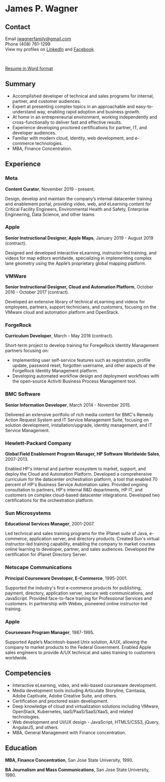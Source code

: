 # James P. Wagner
## Contact
Email jwagnerfamily@gmail.com<br>
Phone (408) 761-1299<br>
View my profiles on 
<a href="https://www.linkedin.com/in/jwagner6/" target="_blank">LinkedIn</a> and
<a href="https://www.facebook.com/jwagnerfamily" target="_blank">Facebook</a><br>
<!-- a href="https://jamespwagner.github.io/samples" target="_blank">eLearning, Technical Documentation, and Video Samples</a --><br>
<a href="https://jamespwagner.github.io/resume/James_Wagner_Resume.docx">Resume in Word format</a>

## Summary
* Accomplished developer of technical and sales programs for internal, partner, and customer audiences.
* Expert at presenting complex topics in an approachable and easy-to-understand way, enabling rapid adoption and business growth.
* At home in an entrepreneurial environment, working independently and cross-functionally to deliver fast and effective results.
* Experience developing proctored certifications for partner, IT, and developer audiences. 
* Familiar with modern cloud, identity, web development, and e-commerce technologies.
* MBA, Finance Concentration.

## Experience

### Meta 

**Content Curator**, November 2019 - present.

Design, develop and maintain the company’s internal datacenter training and enablement portal, providing video, web, and eLearning content for Critical Facility Engineers, Environmental Health and Safety, Enterprise Engineering, Data Science, and other teams

### Apple

**Senior Instructional Designer, Apple Maps**, January 2019 - August 2019 (contract).

Designed and developed interactive eLearning, instructor-led training, and videos for map editors worldwide, specializing in implementing complex lane geometry using the Apple’s proprietary global mapping platform.

### VMWare 

**Senior Instructional Designer, Cloud and Automation Platform**, October 2016 - October 2017 (contract).

Developed an extensive library of technical eLearning and videos for employees, partners, support technicians, and customers, focusing on the VMware cloud and automation platform and OpenStack.

### ForgeRock

**Curriculum Developer**, March - May 2016 (contract).

Short-term project to develop training for ForegeRock Identity Management partners focusing on:
* Implementing user self-service features such as registration, profile update, password reset, forgotten username, and other aspects of the ForgeRock Identity Management platform.
* Developing automated workflow design and deployment workflows with the open-source Activiti Business Process Management tool.

### BMC Software 

**Senior Information Developer**, March 2014 - November 2015.

Delivered an extensive portfolio of rich media content for BMC's Remedy Action Request System and IT Service Management Suite, focusing on solution development, installation/upgrade, identity management, and IT Service Management.

### Hewlett-Packard Company 

**Global Field Enablement Program Manager, HP Software Worldwide Sales**, 2007-2013.

Enabled HP's internal and partner ecosystem to market, support, and deploy the Cloud and Automation Platform. Developed a comprehensive curriculum for the datacenter orchestration platform, a tool that enabled 70 percent of HP's Business Service Automation sales. Provided ongoing consultation to partners, HP's internal R&D departments, HP IT, and customers on complex cloud-based datacenter integrations. Developed two certifications for the orchestration platform.

### Sun Microsystems

**Educational Services Manager**, 2001-2007.

Led technical and sales training programs for the iPlanet suite of Java, e-commerce, application server, and directory products. Created Sun's virtual instructor-led training capability, enabling the company to market courses online learning to developer, partner, and sales audiences. Developed the certification for iPlanet Directory Server.

### Netscape Communications

**Principal Courseware Developer, E-Commerce**, 1995-2001.

Supported the industry's first e-commerce products for publishing, payment, directory, application server, secure web communications, and JavaScript. Provided face-to-face training for Professional Services and customers. In partnership with Webex, pioneered online instructor-led training.

### Apple

**Courseware Program Manager**, 1987-1995.

Supported Apple’s Macintosh-based Unix solution, A/UX, allowing the company to market products to the Federal Government. Enabled Apple sales engineers to provide A/UX technical and sales training to customers worldwide.

## Competencies

* Interactive eLearning, video, and wiki-based courseware development.
* Media development tools including Articulate Storyline, Camtasia, Adobe Captivate, Adobe Creative Suite, and others.
* Certification and proctored exam development.
* Deep knowledge of cloud and virtualization solutions including VMware, OpenStack, Kubernetes, IaaS/PaaS/SaaS/XaaS, and related technologies.
* Web development and UI/UX design - JavaScript, HTML5/CSS3, jQuery, AngularJS, and others.
* MBA, General Management with Finance concentration.

## Education
**MBA, Finance Concentration**, San Jose State University, 1990.

**BA Journalism and Mass Communications**, San Jose State University, 1980.

